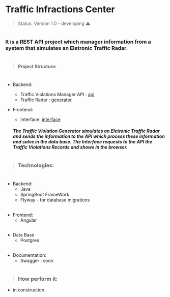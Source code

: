 # Traffic Infractions Center

>Status: Version 1.0 - developing ⚠️ 

#

###  It is a REST API project which manager information from a system that simulates an Eletronic Traffic Radar.
#

>#### Project Structure:
#

* Backend:
   * Traffic Violations Manager API : [api](https://github.com/gibranmenezes/traffic-violation-manager/tree/main/backend/traffic-violation-manager-api)
   * Traffic Radar : [generator](https://github.com/gibranmenezes/traffic-infractions-center/tree/main/backend/com.traffic-radar)

* Frontend:
   * Interface: [interface](https://github.com/gibranmenezes/traffic-violation-manager/tree/main/frontend/interface)
  
  ##### The Traffic Violation Generator simulates an Eletronic Traffic Radar and sends the information to the API which process these information and salve in the data base. The Interface requests to the API the Traffic Violations Records and shows in the browser.

#
>### Technologies:
#
* Backend:
  * Java
  * SpringBoot FrameWork
  * Flyway  - for database migrations
##

* Frontend:
  * Angular 
##
* Data Base
  * Postgres
##

* Documentation:
  * Swagger : soon
#

>### How perform it:

* in construction


